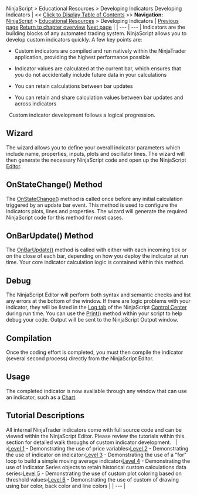 ﻿
NinjaScript > Educational Resources > Developing Indicators
Developing Indicators
| << [Click to Display Table of Contents](developing_indicators.md) >> **Navigation:**     [NinjaScript](ninjascript.md) > [Educational Resources](educational_resources.md) > Developing Indicators | [Previous page](developing_for__tick_replay.md) [Return to chapter overview](educational_resources.md) [Next page](advanced_-_custom_drawing.md) |
| --- | --- |
Indicators are the building blocks of any automated trading system. NinjaScript allows you to develop custom indicators quickly. A few key points are:
 
- Custom indicators are compiled and run natively within the NinjaTrader application, providing the highest performance possible

- Indicator values are calculated at the current bar, which ensures that you do not accidentally include future data in your calculations

- You can retain calculations between bar updates

- You can retain and share calculation values between bar updates and across indicators

 
Custom indicator development follows a logical progression.
 
## Wizard 
The wizard allows you to define your overall indicator parameters which include name, properties, inputs, plots and oscillator lines. The wizard will then generate the necessary NinjaScript code and open up the NinjaScript [Editor](editor.md).
 
## OnStateChange() Method
The [OnStateChange()](onstatechange.md) method is called once before any initial calculation triggered by an update bar event. This method is used to configure the indicators plots, lines and properties. The wizard will generate the required NinjaScript code for this method for most cases.
 
## OnBarUpdate() Method
The [OnBarUpdate()](onbarupdate.md) method is called with either with each incoming tick or on the close of each bar, depending on how you deploy the indicator at run time. Your core indicator calculation logic is contained within this method.
 
## Debug
The NinjaScript Editor will perform both syntax and semantic checks and list any errors at the bottom of the window. If there are logic problems with your indicator, they will be listed in the [Log tab](log_tab2.md) of the NinjaScript [Control Center](control_center.md) during run time. You can use the [Print()](print.md) method within your script to help debug your code. Output will be sent to the NinjaScript Output window.
## 
## Compilation
Once the coding effort is completed, you must then compile the indicator (several second process) directly from the NinjaScript Editor.
 
## Usage
The completed indicator is now available through any window that can use an indicator, such as a [Chart](charts.md).
 
## Tutorial Descriptions
All internal NinjaTrader indicators come with full source code and can be viewed within the NinjaScript Editor. Please review the tutorials within this section for detailed walk throughs of custom indicator development.
 
| ›[Level 1](beginner_-_using_price_variabl.md) - Demonstrating the use of price variables›[Level 2](beginner_-_indicator_on_indica.md) - Demonstrating the use of indicator on indicator›[Level 3](intermediate_-_your_own_sma.md) - Demonstrating the use of a "for" loop to build a simple moving average indicator›[Level 4](intermediate_-_historical_cust.md) - Demonstrating the use of Indicator Series objects to retain historical custom calculations data series›[Level 5](advanced_-_custom_plot_colors_.md) - Demonstrating the use of custom plot coloring based on threshold values›[Level 6](advanced_-_custom_drawing.md) - Demonstrating the use of custom of drawing using bar color, back color and line colors |
| --- |


